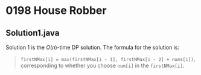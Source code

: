 # 0198 House Robber

## Solution1.java

Solution 1 is the $O(n)$-time DP solution.  The formula for the solution is:
> `firstNMax[i] = max(firstNMax[i - 1], firstNMax[i - 2] + nums[i])`, corresponding to whether you choose `num[i]` in the `firstNMax[i]`.
